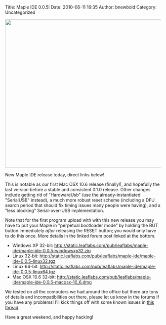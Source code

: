Title: Maple IDE 0.0.5!
Date: 2010-06-11 16:35
Author: bnewbold
Category: Uncategorized

<img class="aligncenter size-large wp-image-1038" title="Screen shot 2010-06-10 at 2.44.47 PM" src="http://leaflabs.com/wp-content/uploads/2010/06/Screen-shot-2010-06-10-at-2.44.47-PM-770x481.png" alt="" width="770" height="481" />

New Maple IDE release today, direct links below!

This is notable as our first Mac OSX 10.6 release (finally!), and hopefully the last version before a stable and consistent 0.1.0 release. Other changes include getting rid of "HardwareUsb" (use the already-instantiated "SerialUSB" instead), a much more robust reset scheme (including a DFU search period that should fix timing issues many people were having), and a "less blocking" Serial-over-USB implementation.

Note that for the first program upload with with this new release you may have to put your Maple in "perpetual bootloader mode" by holding the BUT button immediately <em>after</em> releasing the RESET button; you would only have to do this once. More details in the linked forum post linked at the bottom.
<ul>
	<li>Windows XP 32-bit: <a href="http://static.leaflabs.com/pub/leaflabs/maple-ide/maple-ide-0.0.5-windowsxp32.zip">http://static.leaflabs.com/pub/leaflabs/maple-ide/maple-ide-0.0.5-windowsxp32.zip</a></li>
	<li>Linux 32-bit: <a href="http://static.leaflabs.com/pub/leaflabs/maple-ide/maple-ide-0.0.5-linux32.tgz">http://static.leaflabs.com/pub/leaflabs/maple-ide/maple-ide-0.0.5-linux32.tgz</a></li>
	<li>Linux 64-bit: <a href="http://static.leaflabs.com/pub/leaflabs/maple-ide/maple-ide-0.0.5-linux64.tgz">http://static.leaflabs.com/pub/leaflabs/maple-ide/maple-ide-0.0.5-linux64.tgz</a></li>
	<li>Mac OSX 10.6 32-bit: <a href="http://static.leaflabs.com/pub/leaflabs/maple-ide/maple-ide-0.0.5-macosx-10_6.dmg">http://static.leaflabs.com/pub/leaflabs/maple-ide/maple-ide-0.0.5-macosx-10_6.dmg</a></li>
</ul>
We tested on all the computers we had around the office but there are tons of details and incompatibilities out there, please let us know in the forums if you have any problems! I'll kick things off with some known issues in <a href="http://forums.leaflabs.com/topic.php?id=51">this thread</a>.

Have a great weekend, and happy hacking!
